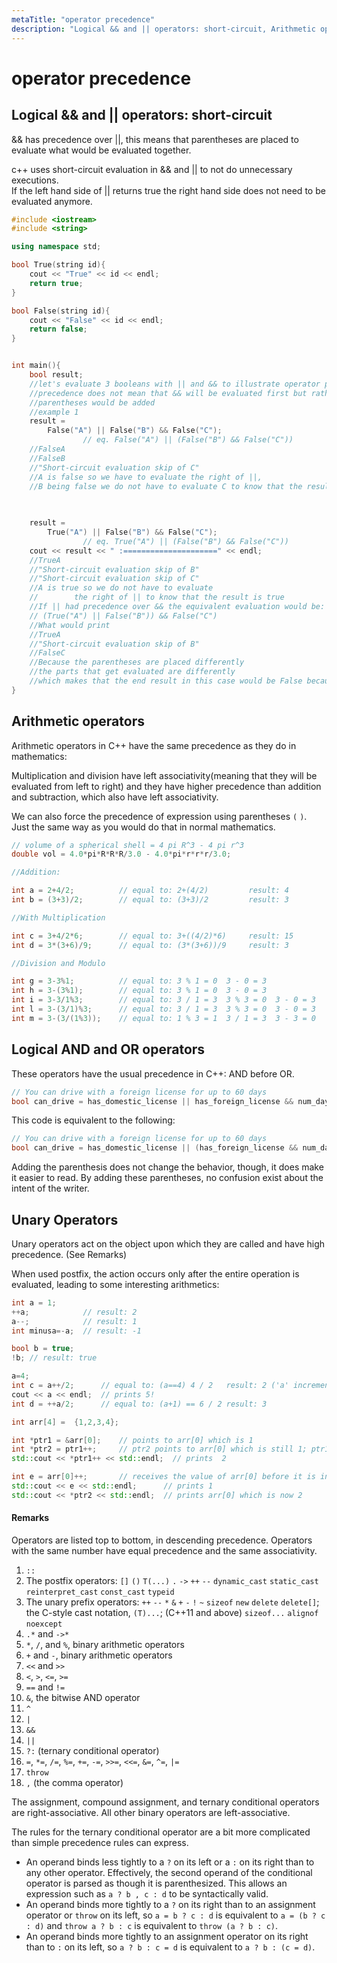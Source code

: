 ```yaml
---
metaTitle: "operator precedence"
description: "Logical && and || operators: short-circuit, Arithmetic operators, Logical AND and OR operators, Unary Operators"
---
```


# operator precedence



## Logical && and || operators: short-circuit


&& has precedence over ||, this means that parentheses are placed to evaluate what would be evaluated together.

c++ uses short-circuit evaluation in && and || to not do unnecessary executions.<br />
If the left hand side of || returns true the right hand side does not need to be evaluated anymore.

```cpp
#include <iostream>
#include <string>

using namespace std;

bool True(string id){
    cout << "True" << id << endl;
    return true;
}

bool False(string id){
    cout << "False" << id << endl;
    return false;
}


int main(){
    bool result;
    //let's evaluate 3 booleans with || and && to illustrate operator precedence
    //precedence does not mean that && will be evaluated first but rather where    
    //parentheses would be added
    //example 1
    result =
        False("A") || False("B") && False("C"); 
                // eq. False("A") || (False("B") && False("C"))
    //FalseA
    //FalseB
    //"Short-circuit evaluation skip of C"
    //A is false so we have to evaluate the right of ||,
    //B being false we do not have to evaluate C to know that the result is false
    

    
    result =
        True("A") || False("B") && False("C"); 
                // eq. True("A") || (False("B") && False("C"))
    cout << result << " :=====================" << endl;
    //TrueA
    //"Short-circuit evaluation skip of B"
    //"Short-circuit evaluation skip of C"
    //A is true so we do not have to evaluate 
    //        the right of || to know that the result is true
    //If || had precedence over && the equivalent evaluation would be:
    // (True("A") || False("B")) && False("C")
    //What would print
    //TrueA
    //"Short-circuit evaluation skip of B"
    //FalseC
    //Because the parentheses are placed differently 
    //the parts that get evaluated are differently
    //which makes that the end result in this case would be False because C is false
}

```



## Arithmetic operators


Arithmetic operators in C++ have the same precedence as they do in mathematics:

Multiplication and division have left associativity(meaning that they will be evaluated from left to right) and they have higher precedence than addition and subtraction, which also have left associativity.

We can also force the precedence of expression using parentheses `(` `)`. Just the same way as you would do that in normal mathematics.

```cpp
// volume of a spherical shell = 4 pi R^3 - 4 pi r^3
double vol = 4.0*pi*R*R*R/3.0 - 4.0*pi*r*r*r/3.0;

//Addition:

int a = 2+4/2;          // equal to: 2+(4/2)         result: 4
int b = (3+3)/2;        // equal to: (3+3)/2         result: 3

//With Multiplication

int c = 3+4/2*6;        // equal to: 3+((4/2)*6)     result: 15
int d = 3*(3+6)/9;      // equal to: (3*(3+6))/9     result: 3

//Division and Modulo

int g = 3-3%1;          // equal to: 3 % 1 = 0  3 - 0 = 3
int h = 3-(3%1);        // equal to: 3 % 1 = 0  3 - 0 = 3
int i = 3-3/1%3;        // equal to: 3 / 1 = 3  3 % 3 = 0  3 - 0 = 3
int l = 3-(3/1)%3;      // equal to: 3 / 1 = 3  3 % 3 = 0  3 - 0 = 3
int m = 3-(3/(1%3));    // equal to: 1 % 3 = 1  3 / 1 = 3  3 - 3 = 0

```



## Logical AND and OR operators


These operators have the usual precedence in C++: AND before OR.

```cpp
// You can drive with a foreign license for up to 60 days
bool can_drive = has_domestic_license || has_foreign_license && num_days <= 60;

```

This code is equivalent to the following:

```cpp
// You can drive with a foreign license for up to 60 days
bool can_drive = has_domestic_license || (has_foreign_license && num_days <= 60);

```

Adding the parenthesis does not change the behavior, though, it does make it easier to read. By adding these parentheses, no confusion exist about the intent of the writer.



## Unary Operators


Unary operators act on the object upon which they are called and have high precedence. (See Remarks)

When used postfix, the action occurs only after the entire operation is evaluated, leading to some interesting arithmetics:

```cpp
int a = 1;
++a;            // result: 2
a--;            // result: 1
int minusa=-a;  // result: -1

bool b = true;
!b; // result: true

a=4;
int c = a++/2;      // equal to: (a==4) 4 / 2   result: 2 ('a' incremented postfix)
cout << a << endl;  // prints 5!
int d = ++a/2;      // equal to: (a+1) == 6 / 2 result: 3

int arr[4] =  {1,2,3,4};

int *ptr1 = &arr[0];    // points to arr[0] which is 1
int *ptr2 = ptr1++;     // ptr2 points to arr[0] which is still 1; ptr1 incremented
std::cout << *ptr1++ << std::endl;  // prints  2

int e = arr[0]++;       // receives the value of arr[0] before it is incremented
std::cout << e << std::endl;      // prints 1
std::cout << *ptr2 << std::endl;  // prints arr[0] which is now 2

```



#### Remarks


Operators are listed top to bottom, in descending precedence. Operators with the same number have equal precedence and the same associativity.

1. `::`
1. The postfix operators: `[]` `()` `T(...)` `.` `->` `++` `--`  `dynamic_cast` `static_cast` `reinterpret_cast` `const_cast` `typeid`
1. The unary prefix operators: `++` `--` `*` `&` `+` `-` `!` `~` `sizeof` `new` `delete` `delete[]`; the C-style cast notation, `(T)...`;  (C++11 and above) `sizeof...` `alignof` `noexcept`
1. `.*` and `->*`
1. `*`, `/`, and `%`, binary arithmetic operators
1. `+` and `-`, binary arithmetic operators
1. `<<` and `>>`
1. `<`, `>`, `<=`, `>=`
1. `==` and `!=`
1. `&`, the bitwise AND operator
1. `^`
1. `|`
1. `&&`
1. `||`
1. `?:` (ternary conditional operator)
1. `=`, `*=`, `/=`, `%=`, `+=`, `-=`, `>>=`, `<<=`, `&=`, `^=`, `|=`
1. `throw`
1. `,` (the comma operator)

The assignment, compound assignment, and ternary conditional operators are right-associative. All other binary operators are left-associative.

The rules for the ternary conditional operator are a bit more complicated than simple precedence rules can express.

- An operand binds less tightly to a `?` on its left or a `:` on its right than to any other operator. Effectively, the second operand of the conditional operator is parsed as though it is parenthesized. This allows an expression such as `a ? b , c : d` to be syntactically valid.
- An operand binds more tightly to a `?` on its right than to an assignment operator or `throw` on its left, so `a = b ? c : d` is equivalent to `a = (b ? c : d)` and `throw a ? b : c` is equivalent to `throw (a ? b : c)`.
- An operand binds more tightly to an assignment operator on its right than to `:` on its left, so `a ? b : c = d` is equivalent to `a ? b : (c = d)`.

